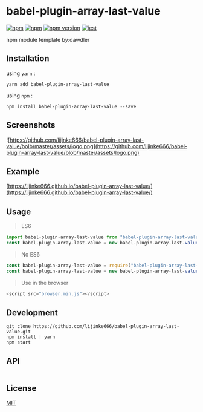 # babel-plugin-array-last-value

[![npm](https://img.shields.io/npm/dm/babel-plugin-array-last-value.svg?style=flat-square)](https://www.npmjs.com/package/babel-plugin-array-last-value)
[![npm](https://img.shields.io/npm/l/babel-plugin-array-last-value.svg?style=flat-square)](https://www.npmjs.com/package/babel-plugin-array-last-value)
[![npm version](https://img.shields.io/npm/v/babel-plugin-array-last-value.svg?style=flat-square)](https://badge.fury.io/js/babel-plugin-array-last-value)
[![jest](https://facebook.github.io/jest/img/jest-badge.svg)](https://github.com/facebook/jest)

npm module template by:dawdler

## Installation

using `yarn` :

```
yarn add babel-plugin-array-last-value
```

using `npm` :

```
npm install babel-plugin-array-last-value --save
```

## Screenshots

![https://github.com/lijinke666/babel-plugin-array-last-value/bolb/master/assets/logo.png](https://github.com/lijinke666/babel-plugin-array-last-value/blob/master/assets/logo.png)

## Example

[https://lijinke666.github.io/babel-plugin-array-last-value/](https://lijinke666.github.io/babel-plugin-array-last-value/)

## Usage

> ES6

```js
import babel-plugin-array-last-value from "babel-plugin-array-last-value";
const babel-plugin-array-last-value = new babel-plugin-array-last-value();

```

> No ES6

```js
const babel-plugin-array-last-value = require("babel-plugin-array-last-value");
const babel-plugin-array-last-value = new babel-plugin-array-last-value();

```

> Use in the browser

```js
<script src="browser.min.js"></script>
```


## Development

```
git clone https://github.com/lijinke666/babel-plugin-array-last-value.git
npm install | yarn
npm start
```

## API
```js

```

## License

[MIT](https://github.com/$babel-plugin-array-last-value/blob/master/LICENCE)
